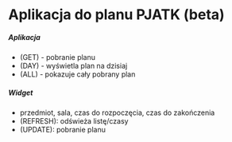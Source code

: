# Aplikacja do planu PJATK (beta)

##### Aplikacja
- (GET) - pobranie planu
- (DAY) - wyświetla plan na dzisiaj
- (ALL) - pokazuje cały pobrany plan

##### Widget
- przedmiot, sala, czas do rozpoczęcia, czas do zakończenia
- (REFRESH): odświeża listę/czasy
- (UPDATE): pobranie planu